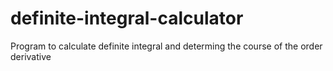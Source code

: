 # definite-integral-calculator
Program to calculate definite integral and determing the course of the order derivative
